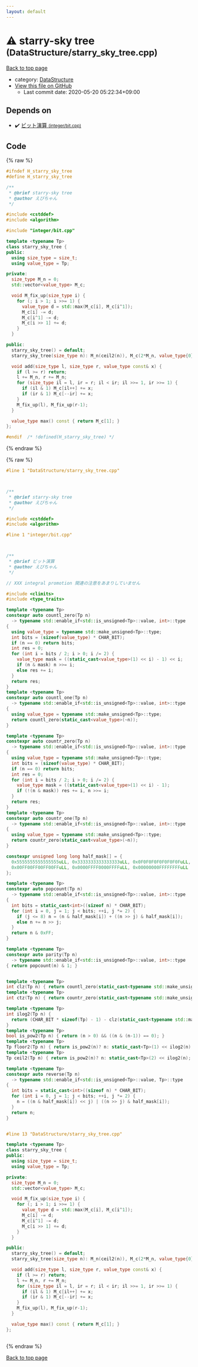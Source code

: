 ```yaml
---
layout: default
---
```


<!-- mathjax config similar to math.stackexchange -->
<script type="text/javascript" async
  src="https://cdnjs.cloudflare.com/ajax/libs/mathjax/2.7.5/MathJax.js?config=TeX-MML-AM_CHTML">
</script>
<script type="text/x-mathjax-config">
  MathJax.Hub.Config({
    TeX: { equationNumbers: { autoNumber: "AMS" }},
    tex2jax: {
      inlineMath: [ ['$','$'] ],
      processEscapes: true
    },
    "HTML-CSS": { matchFontHeight: false },
    displayAlign: "left",
    displayIndent: "2em"
  });
</script>

<script type="text/javascript" src="https://cdnjs.cloudflare.com/ajax/libs/jquery/3.4.1/jquery.min.js"></script>
<script src="https://cdn.jsdelivr.net/npm/jquery-balloon-js@1.1.2/jquery.balloon.min.js" integrity="sha256-ZEYs9VrgAeNuPvs15E39OsyOJaIkXEEt10fzxJ20+2I=" crossorigin="anonymous"></script>
<script type="text/javascript" src="../../assets/js/copy-button.js"></script>
<link rel="stylesheet" href="../../assets/css/copy-button.css" />


# :warning: starry-sky tree <small>(DataStructure/starry_sky_tree.cpp)</small>

<a href="../../index.html">Back to top page</a>

* category: <a href="../../index.html#5e248f107086635fddcead5bf28943fc">DataStructure</a>
* <a href="{{ site.github.repository_url }}/blob/master/DataStructure/starry_sky_tree.cpp">View this file on GitHub</a>
    - Last commit date: 2020-05-20 05:22:34+09:00




## Depends on

* :heavy_check_mark: <a href="../integer/bit.cpp.html">ビット演算 <small>(integer/bit.cpp)</small></a>


## Code

<a id="unbundled"></a>
{% raw %}
```cpp
#ifndef H_starry_sky_tree
#define H_starry_sky_tree

/**
 * @brief starry-sky tree
 * @author えびちゃん
 */

#include <cstddef>
#include <algorithm>

#include "integer/bit.cpp"

template <typename Tp>
class starry_sky_tree {
public:
  using size_type = size_t;
  using value_type = Tp;

private:
  size_type M_n = 0;
  std::vector<value_type> M_c;

  void M_fix_up(size_type i) {
    for (; i > 1; i >>= 1) {
      value_type d = std::max(M_c[i], M_c[i^1]);
      M_c[i] -= d;
      M_c[i^1] -= d;
      M_c[i >> 1] += d;
    }
  }

public:
  starry_sky_tree() = default;
  starry_sky_tree(size_type n): M_n(ceil2(n)), M_c(2*M_n, value_type{0}) {}

  void add(size_type l, size_type r, value_type const& x) {
    if (l >= r) return;
    l += M_n, r += M_n;
    for (size_type il = l, ir = r; il < ir; il >>= 1, ir >>= 1) {
      if (il & 1) M_c[il++] += x;
      if (ir & 1) M_c[--ir] += x;
    }
    M_fix_up(l), M_fix_up(r-1);
  }

  value_type max() const { return M_c[1]; }
};

#endif  /* !defined(H_starry_sky_tree) */

```
{% endraw %}

<a id="bundled"></a>
{% raw %}
```cpp
#line 1 "DataStructure/starry_sky_tree.cpp"



/**
 * @brief starry-sky tree
 * @author えびちゃん
 */

#include <cstddef>
#include <algorithm>

#line 1 "integer/bit.cpp"



/** 
 * @brief ビット演算
 * @author えびちゃん
 */

// XXX integral promotion 関連の注意をあまりしていません

#include <climits>
#include <type_traits>

template <typename Tp>
constexpr auto countl_zero(Tp n)
  -> typename std::enable_if<std::is_unsigned<Tp>::value, int>::type
{
  using value_type = typename std::make_unsigned<Tp>::type;
  int bits = (sizeof(value_type) * CHAR_BIT);
  if (n == 0) return bits;
  int res = 0;
  for (int i = bits / 2; i > 0; i /= 2) {
    value_type mask = ((static_cast<value_type>(1) << i) - 1) << i;
    if (n & mask) n >>= i;
    else res += i;
  }
  return res;
}
template <typename Tp>
constexpr auto countl_one(Tp n)
  -> typename std::enable_if<std::is_unsigned<Tp>::value, int>::type
{
  using value_type = typename std::make_unsigned<Tp>::type;
  return countl_zero(static_cast<value_type>(~n));
}

template <typename Tp>
constexpr auto countr_zero(Tp n)
  -> typename std::enable_if<std::is_unsigned<Tp>::value, int>::type
{
  using value_type = typename std::make_unsigned<Tp>::type;
  int bits = (sizeof(value_type) * CHAR_BIT);
  if (n == 0) return bits;
  int res = 0;
  for (int i = bits / 2; i > 0; i /= 2) {
    value_type mask = ((static_cast<value_type>(1) << i) - 1);
    if (!(n & mask)) res += i, n >>= i;
  }
  return res;
}
template <typename Tp>
constexpr auto countr_one(Tp n)
  -> typename std::enable_if<std::is_unsigned<Tp>::value, int>::type
{
  using value_type = typename std::make_unsigned<Tp>::type;
  return countr_zero(static_cast<value_type>(~n));
}

constexpr unsigned long long half_mask[] = {
  0x5555555555555555uLL, 0x3333333333333333uLL, 0x0F0F0F0F0F0F0F0FuLL,
  0x00FF00FF00FF00FFuLL, 0x0000FFFF0000FFFFuLL, 0x00000000FFFFFFFFuLL
};

template <typename Tp>
constexpr auto popcount(Tp n)
  -> typename std::enable_if<std::is_unsigned<Tp>::value, int>::type
{
  int bits = static_cast<int>((sizeof n) * CHAR_BIT);
  for (int i = 0, j = 1; j < bits; ++i, j *= 2) {
    if (j <= 8) n = (n & half_mask[i]) + ((n >> j) & half_mask[i]);
    else n += n >> j;
  }
  return n & 0xFF;
}

template <typename Tp>
constexpr auto parity(Tp n)
  -> typename std::enable_if<std::is_unsigned<Tp>::value, int>::type
{ return popcount(n) & 1; }


template <typename Tp>
int clz(Tp n) { return countl_zero(static_cast<typename std::make_unsigned<Tp>::type>(n)); }
template <typename Tp>
int ctz(Tp n) { return countr_zero(static_cast<typename std::make_unsigned<Tp>::type>(n)); }

template <typename Tp>
int ilog2(Tp n) {
  return (CHAR_BIT * sizeof(Tp) - 1) - clz(static_cast<typename std::make_unsigned<Tp>::type>(n));
}
template <typename Tp>
bool is_pow2(Tp n) { return (n > 0) && ((n & (n-1)) == 0); }
template <typename Tp>
Tp floor2(Tp n) { return is_pow2(n)? n: static_cast<Tp>(1) << ilog2(n); }
template <typename Tp>
Tp ceil2(Tp n) { return is_pow2(n)? n: static_cast<Tp>(2) << ilog2(n); }

template <typename Tp>
constexpr auto reverse(Tp n)
  -> typename std::enable_if<std::is_unsigned<Tp>::value, Tp>::type
{
  int bits = static_cast<int>((sizeof n) * CHAR_BIT);
  for (int i = 0, j = 1; j < bits; ++i, j *= 2) {
    n = ((n & half_mask[i]) << j) | ((n >> j) & half_mask[i]);
  }
  return n;
}


#line 13 "DataStructure/starry_sky_tree.cpp"

template <typename Tp>
class starry_sky_tree {
public:
  using size_type = size_t;
  using value_type = Tp;

private:
  size_type M_n = 0;
  std::vector<value_type> M_c;

  void M_fix_up(size_type i) {
    for (; i > 1; i >>= 1) {
      value_type d = std::max(M_c[i], M_c[i^1]);
      M_c[i] -= d;
      M_c[i^1] -= d;
      M_c[i >> 1] += d;
    }
  }

public:
  starry_sky_tree() = default;
  starry_sky_tree(size_type n): M_n(ceil2(n)), M_c(2*M_n, value_type{0}) {}

  void add(size_type l, size_type r, value_type const& x) {
    if (l >= r) return;
    l += M_n, r += M_n;
    for (size_type il = l, ir = r; il < ir; il >>= 1, ir >>= 1) {
      if (il & 1) M_c[il++] += x;
      if (ir & 1) M_c[--ir] += x;
    }
    M_fix_up(l), M_fix_up(r-1);
  }

  value_type max() const { return M_c[1]; }
};



```
{% endraw %}

<a href="../../index.html">Back to top page</a>

